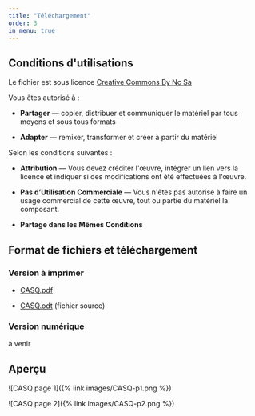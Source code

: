 ```yaml
---
title: "Téléchargement"
order: 3
in_menu: true
---
```

## Conditions d'utilisations

Le fichier est sous licence [Creative Commons By Nc Sa](https://creativecommons.org/licenses/by-nc-sa/4.0/deed.fr)

Vous êtes autorisé à :

* **Partager** — copier, distribuer et communiquer le matériel par tous moyens et sous tous formats

* **Adapter** — remixer, transformer et créer à partir du matériel 

Selon les conditions suivantes :

* **Attribution** — Vous devez créditer l'œuvre, intégrer un lien vers la licence et indiquer si des modifications ont été effectuées à l'œuvre.

* **Pas d’Utilisation Commerciale** — Vous n'êtes pas autorisé à faire un usage commercial de cette œuvre, tout ou partie du matériel la composant.

* **Partage dans les Mêmes Conditions**

## Format de fichiers et téléchargement 

### Version à imprimer

* [CASQ.pdf](https://kdrive.infomaniak.com/app/share/201810/dc6163d7-76e8-4f57-9129-7499eb6d94fc) 

* [CASQ.odt](https://kdrive.infomaniak.com/app/share/201810/9f6ea192-4c5d-4844-85df-f91c40d9fd91)  (fichier source)

### Version numérique

à venir


## Aperçu

![CASQ page 1]({% link images/CASQ-p1.png %})

![CASQ page 2]({% link images/CASQ-p2.png %}) 